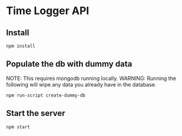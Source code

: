 # Time Logger API
## Install
```
npm install
```
## Populate the db with dummy data
NOTE: This requires mongodb running locally.
WARNING: Running the following will wipe any data you already have in the database.
```
npm run-script create-dummy-db
```
## Start the server
```
npm start
```